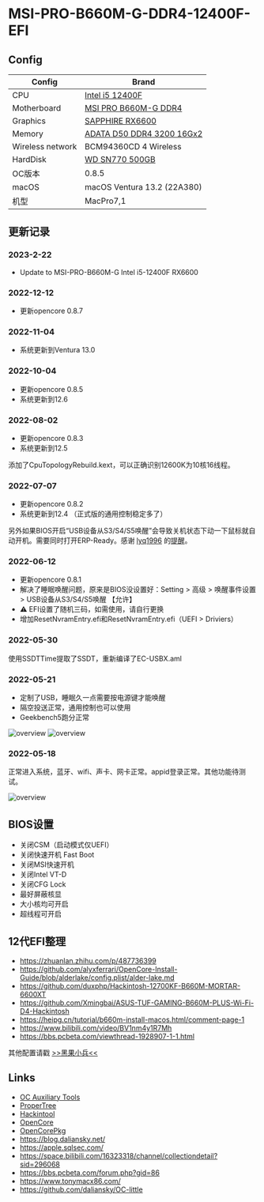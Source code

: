 # MSI-PRO-B660M-G-DDR4-12400F-EFI

## Config

| Config | Brand |
| --- | --- |
| CPU | [Intel i5 12400F](https://ark.intel.com/content/www/us/en/ark/products/134587/intel-core-i512400f-processor-18m-cache-up-to-4-40-ghz.html) |
| Motherboard | [MSI PRO B660M-G DDR4](https://www.msi.com/Motherboard/PRO-B660M-G-DDR4) |
| Graphics | [SAPPHIRE RX6600](https://www.sapphiretech.com/en/consumer/pulse-radeon-rx-6600-8g-gddr6) |
| Memory | [ADATA D50 DDR4 3200 16Gx2](https://www.adata.com/th/xpg/653) |
| Wireless network | BCM94360CD 4 Wireless |
| HardDisk | [WD SN770 500GB](https://www.westerndigital.com/products/internal-drives/wd-black-sn770-nvme-ssd#WDS500G3X0E) |
| OC版本 | 0.8.5 |
| macOS | macOS Ventura 13.2 (22A380) |
| 机型 | MacPro7,1 |

## 更新记录

### 2023-2-22

- Update to MSI-PRO-B660M-G Intel i5-12400F RX6600

### 2022-12-12

- 更新opencore 0.8.7

### 2022-11-04

- 系统更新到Ventura 13.0

### 2022-10-04

- 更新opencore 0.8.5
- 系统更新到12.6

### 2022-08-02

- 更新opencore 0.8.3
- 系统更新到12.5

添加了CpuTopologyRebuild.kext，可以正确识别12600K为10核16线程。

### 2022-07-07

- 更新opencore 0.8.2
- 系统更新到12.4 （正式版的通用控制稳定多了）

另外如果BIOS开启“USB设备从S3/S4/S5唤醒”会导致关机状态下动一下鼠标就自动开机。需要同时打开ERP-Ready。感谢 [lyq1996](https://github.com/lyq1996) 的[提醒](https://github.com/yzchan/MSI-MAG-B660M-MORTAR-DDR4-12600K-EFI/commit/537c90d81cd98eafe2ab5ab3f6e989cfa87afcdd)。

### 2022-06-12

- 更新opencore 0.8.1
- 解决了睡眠唤醒问题，原来是BIOS没设置好：Setting > 高级 > 唤醒事件设置 > USB设备从S3/S4/S5唤醒 【允许】
- ⚠️ EFI设置了随机三码，如需使用，请自行更换
- 增加ResetNvramEntry.efi和ResetNvramEntry.efi（UEFI > Driviers）

### 2022-05-30
使用SSDTTime提取了SSDT，重新编译了EC-USBX.aml

### 2022-05-21

- 定制了USB，睡眠久一点需要按电源键才能唤醒
- 隔空投送正常，通用控制也可以使用
- Geekbench5跑分正常

![overview](images/geekbench.png)
![overview](images/intel-power-gadget.png)

### 2022-05-18
正常进入系统，蓝牙、wifi、声卡、网卡正常。appid登录正常。其他功能待测试。

![overview](images/overview.png)

## BIOS设置

- 关闭CSM（启动模式仅UEFI）
- 关闭快速开机 Fast Boot
- 关闭MSI快速开机
- 关闭Intel VT-D
- 关闭CFG Lock
- 最好屏蔽核显
- 大小核均可开启
- 超线程可开启

## 12代EFI整理

- https://zhuanlan.zhihu.com/p/487736399
- https://github.com/alyxferrari/OpenCore-Install-Guide/blob/alderlake/config.plist/alder-lake.md
- https://github.com/duxphp/Hackintosh-12700KF-B660M-MORTAR-6600XT
- https://github.com/Xmingbai/ASUS-TUF-GAMING-B660M-PLUS-Wi-Fi-D4-Hackintosh
- https://heipg.cn/tutorial/b660m-install-macos.html/comment-page-1
- https://www.bilibili.com/video/BV1nm4y1R7Mh
- https://bbs.pcbeta.com/viewthread-1928907-1-1.html

其他配置请戳 [>>黑果小兵<<](https://github.com/daliansky/Hackintosh)

## Links

- [OC Auxiliary Tools](https://github.com/ic005k/QtOpenCoreConfig)
- [ProperTree](https://github.com/corpnewt/ProperTree)
- [Hackintool](https://github.com/headkaze/Hackintool)
- [OpenCore](https://dortania.github.io/OpenCore-Install-Guide/prerequisites.html)
- [OpenCorePkg](https://github.com/acidanthera/OpenCorePkg)
- https://blog.daliansky.net/
- https://apple.sqlsec.com/
- https://space.bilibili.com/16323318/channel/collectiondetail?sid=296068
- https://bbs.pcbeta.com/forum.php?gid=86
- https://www.tonymacx86.com/
- https://github.com/daliansky/OC-little
